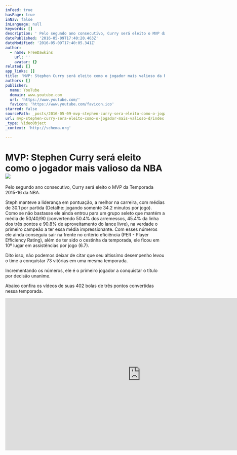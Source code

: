 ```yaml
---
inFeed: true
hasPage: true
inNav: false
inLanguage: null
keywords: []
description: ' Pelo segundo ano consecutivo, Curry será eleito o MVP da Temporada 2015-16 da NBA.'
datePublished: '2016-05-09T17:40:20.463Z'
dateModified: '2016-05-09T17:40:05.341Z'
author:
  - name: FreeDawkins
    url: ''
    avatar: {}
related: []
app_links: []
title: 'MVP: Stephen Curry será eleito como o jogador mais valioso da NBA '
authors: []
publisher:
  name: YouTube
  domain: www.youtube.com
  url: 'https://www.youtube.com/'
  favicon: 'https://www.youtube.com/favicon.ico'
starred: false
sourcePath: _posts/2016-05-09-mvp-stephen-curry-sera-eleito-como-o-jogador-mais-valioso-d.md
url: mvp-stephen-curry-sera-eleito-como-o-jogador-mais-valioso-d/index.html
_type: VideoObject
_context: 'http://schema.org'

---
```

# MVP: Stephen Curry será eleito como o jogador mais valioso da NBA ![](https://the-grid-user-content.s3-us-west-2.amazonaws.com/5418cee6-4cfd-4fa5-b803-2fc0cd240f20.jpg)

Pelo segundo ano consecutivo, Curry será eleito o MVP da Temporada 2015-16 da NBA.

Steph manteve a liderança em pontuação, a melhor na carreira, com médias de 30.1 por partida (Detalhe: jogando somente 34.2 minutos por jogo). Como se não bastasse ele ainda entrou para um grupo seleto que mantém a média de 50/40/90 (convertendo 50.4% dos arremessos, 45.4% da linha dos três pontos e 90.8% de aproveitamento do lance livre), na verdade o primeiro campeão a ter essa média impressionante. Com esses números ele ainda conseguiu sair na frente no critério eficiência (PER - Player Efficiency Rating), além de ter sido o cestinha da temporada, ele ficou em 10º lugar em assistências por jogo (6.7).

Dito isso, não podemos deixar de citar que seu altissímo desempenho levou o time a conquistar 73 vitórias em uma mesma temporada.

Incrementando os números, ele é o primeiro jogador a conquistar o título por decisão unanime. 

Abaixo confira os vídeos de suas 402 bolas de três pontos convertidas nessa temporada.

<iframe src="https://cdn.embedly.com/widgets/media.html?src=https%3A%2F%2Fwww.youtube.com%2Fembed%2FpZUCrrVF9JU%3Ffeature%3Doembed&amp;url=https%3A%2F%2Fwww.youtube.com%2Fwatch%3Fv%3DpZUCrrVF9JU&amp;image=https%3A%2F%2Fi.ytimg.com%2Fvi%2FpZUCrrVF9JU%2Fhqdefault.jpg&amp;key=b7d04c9b404c499eba89ee7072e1c4f7&amp;type=text%2Fhtml&amp;schema=youtube" width="854" height="480" scrolling="no" frameborder="0" allowfullscreen="" style=""></iframe>